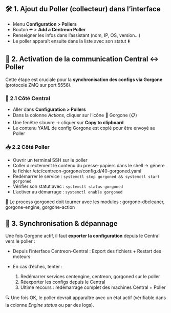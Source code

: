 ## **🛠️ 1. Ajout du Poller (collecteur) dans l’interface**

- Menu **Configuration > Pollers**
- Bouton ➕ > **Add a Centreon Poller**
- Renseigner les infos dans l’assistant (nom, IP, OS, version…)
- Le poller apparaît ensuite dans la liste avec son statut ⬇️



## **🔌 2. Activation de la communication Central ↔️ Poller**

Cette étape est cruciale pour la **synchronisation des configs via Gorgone** (protocole ZMQ sur port 5556).

### **🧩 2.1 Côté Central**

- Aller dans **Configuration > Pollers**
- Dans la colonne *Actions*, cliquer sur l’icône 🧠 Gorgone (📋)
- Une fenêtre s’ouvre → cliquer sur **Copy to clipboard**
- Le contenu YAML de config Gorgone est copié pour être envoyé au Poller



### **📥 2.2 Côté Poller**

- Ouvrir un terminal SSH sur le poller
- Coller directement le contenu du presse-papiers dans le shell → génère le fichier /etc/centreon-gorgone/config.d/40-gorgoned.yaml
- Redémarrer le service : `systemctl stop gorgoned && systemctl start gorgoned`
- Vérifier son statut avec : `systemctl status gorgoned`
- L’activer au démarrage : `systemctl enable gorgoned`

📌 Le process gorgoned doit tourner avec les modules : gorgone-dbcleaner, gorgone-engine, gorgone-action



## **🔁 3. Synchronisation & dépannage**

Une fois Gorgone actif, il faut **exporter la configuration** depuis le Central vers le poller :

- Depuis l’interface Centreon-Central : Export des fichiers + Restart des moteurs
- En cas d’échec, tenter :

  1.  Redémarrer services centengine, centreon, gorgoned sur le poller
  2.  Réexporter les configs depuis le Central
  3.  Ultime recours : redémarrage complet des machines Central + Poller

🔍 Une fois OK, le poller devrait apparaître avec un état actif (vérifiable dans la colonne *Engine status* ou par des logs).

